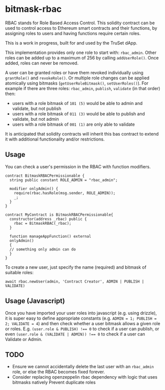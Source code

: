 # bitmask-rbac

RBAC stands for Role Based Access Control. This solidity contract can be used to control access to Ethereum smart contracts and their functions, by assigning roles to users and having functions require certain roles.

This is a work in progress, built for and used by the TruSet dApp.

This implementation provides only one role to start with: `rbac_admin`. Other roles can be added up to a maximum of 256 by calling `addUserRole()`. Once added, roles can never be removed.

A user can be granted roles or have them revoked individually using `grantRole()` and `revokeRole()`. Or multiple role changes can be applied atomically using bitmasks (`getUserRoleBitmask()`, `setUserRoles()`). For example if there are three roles: `rbac_admin`, `publish`, `validate` (in that order) then:

- users with a role bitmask of `101 (5)` would be able to admin and validate, but not publish
- users with a role bitmask of `011 (3)` would be able to publish and validate, but not admin
- users with a role bitmask of `001 (1)` are only able to validate

It is anticipated that solidity contracts will inherit this bas contract to extend it with additional functionality and/or restrictions.

## Usage

You can check a user's permission in the RBAC with function modifiers.

```
contract BitmaskRBACPermissionable {
  string public constant ROLE_ADMIN = "rbac_admin";

  modifier onlyAdmin() {
    require(rbac.hasRole(msg.sender, ROLE_ADMIN));
    _;
  }
}

contract MyContract is BitmaskRBACPermissionable{
  constructor(address _rbac) public {
    rbac = BitmaskRBAC(_rbac);
  }

  function manageAppFunction() external
  onlyAdmin()
  {
  // something only admin can do
  }
}
```

To create a new user, just specify the name (required) and bitmask of suitable roles:

```
await rbac.newUser(admin, 'Contract Creator', ADMIN | PUBLISH | VALIDATE)
```

## Usage (Javascript)

Once you have imported your user roles into javascript (e.g. using drizzle), it is super easy to define appropriate constants (e.g. `ADMIN = 1; PUBLISH = 2; VALIDATE = 4`) and then check whether a user bitmask allows a given role or roles. E.g. `(user.role & PUBLISH) !== 0` to check if a user can publish, or even `(user.role & (VALIDATE | ADMIN)) !== 0` to check if a user can Validate or Admin.

## TODO

- Ensure we cannot accidentally delete the last user with an `rbac_admin` role, or else the RBAC becomes fixed forever.
- Consider replacing openzeppelin rbac dependency with logic that uses bitmasks natively
  Prevent duplicate roles
